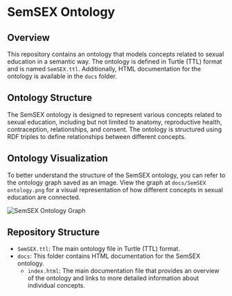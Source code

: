 # SemSEX Ontology

## Overview

This repository contains an ontology that models concepts related to sexual education in a semantic way. The ontology is defined in Turtle (TTL) format and is named `SemSEX.ttl`. Additionally, HTML documentation for the ontology is available in the `docs` folder.

## Ontology Structure

The SemSEX ontology is designed to represent various concepts related to sexual education, including but not limited to anatomy, reproductive health, contraception, relationships, and consent. The ontology is structured using RDF triples to define relationships between different concepts.

## Ontology Visualization

To better understand the structure of the SemSEX ontology, you can refer to the ontology graph saved as an image. View the graph at `docs/SemSEX ontology.png` for a visual representation of how different concepts in sexual education are connected.

![SemSEX Ontology Graph](docs/SemSEX%20ontology.png)

## Repository Structure

- `SemSEX.ttl`: The main ontology file in Turtle (TTL) format.
- `docs`: This folder contains HTML documentation for the SemSEX ontology.
  - `index.html`: The main documentation file that provides an overview of the ontology and links to more detailed information about individual concepts.
